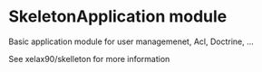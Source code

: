 # SkeletonApplication module

Basic application module for user managemenet, Acl, Doctrine, ...

See xelax90/skelleton for more information

